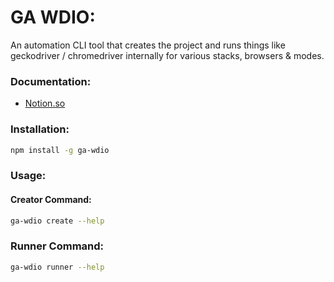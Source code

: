 # GA WDIO:

An automation CLI tool that creates the project and runs things like geckodriver / chromedriver internally for various stacks, browsers & modes.

### Documentation:

- [Notion.so](https://www.notion.so/geekyants/085bbb0e72314327878b73801fd0794d?v=207a10e7cde8409daf9be7fc13177a35)

### Installation:

```sh
npm install -g ga-wdio
```

### Usage:

#### Creator Command:

```sh
ga-wdio create --help
```

### Runner Command:

```sh
ga-wdio runner --help
```